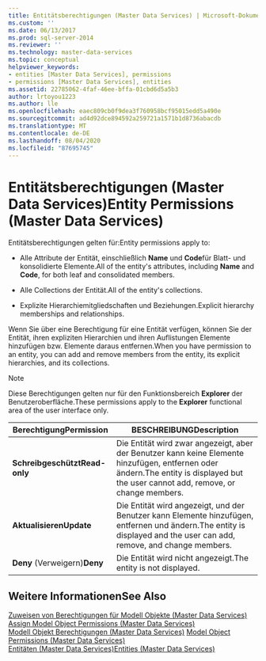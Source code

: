 ```yaml
---
title: Entitätsberechtigungen (Master Data Services) | Microsoft-Dokumentation
ms.custom: ''
ms.date: 06/13/2017
ms.prod: sql-server-2014
ms.reviewer: ''
ms.technology: master-data-services
ms.topic: conceptual
helpviewer_keywords:
- entities [Master Data Services], permissions
- permissions [Master Data Services], entities
ms.assetid: 22785062-4faf-46ee-bffa-01cbd6d5a5b3
author: lrtoyou1223
ms.author: lle
ms.openlocfilehash: eaec809cb0f9dea3f760958bcf95015edd5a490e
ms.sourcegitcommit: ad4d92dce894592a259721a1571b1d8736abacdb
ms.translationtype: MT
ms.contentlocale: de-DE
ms.lasthandoff: 08/04/2020
ms.locfileid: "87695745"
---
```

# <a name="entity-permissions-master-data-services"></a><span data-ttu-id="80316-102">Entitätsberechtigungen (Master Data Services)</span><span class="sxs-lookup"><span data-stu-id="80316-102">Entity Permissions (Master Data Services)</span></span>
  <span data-ttu-id="80316-103">Entitätsberechtigungen gelten für:</span><span class="sxs-lookup"><span data-stu-id="80316-103">Entity permissions apply to:</span></span>  
  
-   <span data-ttu-id="80316-104">Alle Attribute der Entität, einschließlich **Name** und **Code**für Blatt- und konsolidierte Elemente.</span><span class="sxs-lookup"><span data-stu-id="80316-104">All of the entity's attributes, including **Name** and **Code**, for both leaf and consolidated members.</span></span>  
  
-   <span data-ttu-id="80316-105">Alle Collections der Entität.</span><span class="sxs-lookup"><span data-stu-id="80316-105">All of the entity's collections.</span></span>  
  
-   <span data-ttu-id="80316-106">Explizite Hierarchiemitgliedschaften und Beziehungen.</span><span class="sxs-lookup"><span data-stu-id="80316-106">Explicit hierarchy memberships and relationships.</span></span>  
  
 <span data-ttu-id="80316-107">Wenn Sie über eine Berechtigung für eine Entität verfügen, können Sie der Entität, ihren expliziten Hierarchien und ihren Auflistungen Elemente hinzufügen bzw. Elemente daraus entfernen.</span><span class="sxs-lookup"><span data-stu-id="80316-107">When you have permission to an entity, you can add and remove members from the entity, its explicit hierarchies, and its collections.</span></span>  
  
> [!NOTE]  
>  <span data-ttu-id="80316-108">Diese Berechtigungen gelten nur für den Funktionsbereich **Explorer** der Benutzeroberfläche.</span><span class="sxs-lookup"><span data-stu-id="80316-108">These permissions apply to the **Explorer** functional area of the user interface only.</span></span>  
  
|<span data-ttu-id="80316-109">Berechtigung</span><span class="sxs-lookup"><span data-stu-id="80316-109">Permission</span></span>|<span data-ttu-id="80316-110">BESCHREIBUNG</span><span class="sxs-lookup"><span data-stu-id="80316-110">Description</span></span>|  
|----------------|-----------------|  
|<span data-ttu-id="80316-111">**Schreibgeschützt**</span><span class="sxs-lookup"><span data-stu-id="80316-111">**Read-only**</span></span>|<span data-ttu-id="80316-112">Die Entität wird zwar angezeigt, aber der Benutzer kann keine Elemente hinzufügen, entfernen oder ändern.</span><span class="sxs-lookup"><span data-stu-id="80316-112">The entity is displayed but the user cannot add, remove, or change members.</span></span>|  
|<span data-ttu-id="80316-113">**Aktualisieren**</span><span class="sxs-lookup"><span data-stu-id="80316-113">**Update**</span></span>|<span data-ttu-id="80316-114">Die Entität wird angezeigt, und der Benutzer kann Elemente hinzufügen, entfernen und ändern.</span><span class="sxs-lookup"><span data-stu-id="80316-114">The entity is displayed and the user can add, remove, and change members.</span></span>|  
|<span data-ttu-id="80316-115">**Deny** (Verweigern)</span><span class="sxs-lookup"><span data-stu-id="80316-115">**Deny**</span></span>|<span data-ttu-id="80316-116">Die Entität wird nicht angezeigt.</span><span class="sxs-lookup"><span data-stu-id="80316-116">The entity is not displayed.</span></span>|  
  
## <a name="see-also"></a><span data-ttu-id="80316-117">Weitere Informationen</span><span class="sxs-lookup"><span data-stu-id="80316-117">See Also</span></span>  
 <span data-ttu-id="80316-118">[Zuweisen von Berechtigungen für Modell Objekte &#40;Master Data Services&#41;](assign-model-object-permissions-master-data-services.md) </span><span class="sxs-lookup"><span data-stu-id="80316-118">[Assign Model Object Permissions &#40;Master Data Services&#41;](assign-model-object-permissions-master-data-services.md) </span></span>  
 <span data-ttu-id="80316-119">[Modell Objekt Berechtigungen &#40;Master Data Services&#41;](../../2014/master-data-services/model-object-permissions-master-data-services.md) </span><span class="sxs-lookup"><span data-stu-id="80316-119">[Model Object Permissions &#40;Master Data Services&#41;](../../2014/master-data-services/model-object-permissions-master-data-services.md) </span></span>  
 [<span data-ttu-id="80316-120">Entitäten &#40;Master Data Services&#41;</span><span class="sxs-lookup"><span data-stu-id="80316-120">Entities &#40;Master Data Services&#41;</span></span>](../../2014/master-data-services/entities-master-data-services.md)  
  
  
